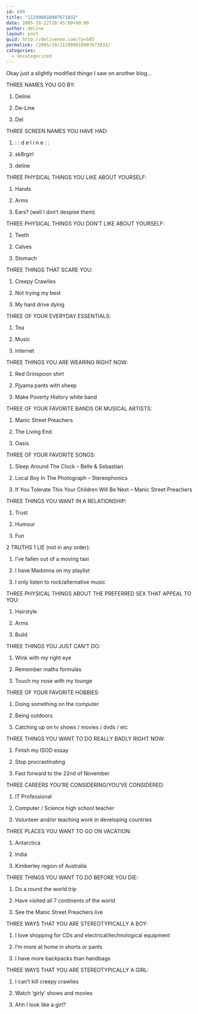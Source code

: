 ```yaml
---
id: 699
title: "112998010907671032"
date: 2005-10-22T20:45:00+00:00
author: deline
layout: post
guid: http://delineneo.com/?p=585
permalink: /2005/10/112998010907671032/
categories:
  - Uncategorized
---
```

Okay just a slightly modified thingo I saw on another blog&#8230;

THREE NAMES YOU GO BY:
  
1. Deline
  
2. De-Line
  
3. Del

THREE SCREEN NAMES YOU HAVE HAD:
  
1. : : d e l i n e : :
  
2. sk8rgirl
  
3. deline

THREE PHYSICAL THINGS YOU LIKE ABOUT YOURSELF:
  
1. Hands
  
2. Arms
  
3. Ears? (well I don&#8217;t despise them)

THREE PHYSICAL THINGS YOU DON&#8217;T LIKE ABOUT YOURSELF:
  
1. Teeth
  
2. Calves
  
3. Stomach

THREE THINGS THAT SCARE YOU:
  
1. Creepy Crawlies
  
2. Not trying my best
  
3. My hard drive dying

THREE OF YOUR EVERYDAY ESSENTIALS:
  
1. Tea
  
2. Music
  
3. Internet

THREE THINGS YOU ARE WEARING RIGHT NOW:
  
1. Red Grinspoon shirt
  
2. Pjyama pants with sheep
  
3. Make Poverty History white band

THREE OF YOUR FAVORITE BANDS OR MUSICAL ARTISTS:
  
1. Manic Street Preachers
  
2. The Living End
  
3. Oasis

THREE OF YOUR FAVORITE SONGS:
  
1. Sleep Around The Clock &#8211; Belle & Sebastian
  
2. Local Boy In The Photograph &#8211; Stereophonics
  
3. If You Tolerate This Your Children Will Be Next &#8211; Manic Street Preachers

THREE THINGS YOU WANT IN A RELATIONSHIP:
  
1. Trust
  
2. Humour
  
3. Fun

2 TRUTHS 1 LIE (not in any order):
  
1. I&#8217;ve fallen out of a moving taxi
  
2. I have Madonna on my playlist
  
3. I only listen to rock/alternative music

THREE PHYSICAL THINGS ABOUT THE PREFERRED SEX THAT APPEAL TO YOU:
  
1. Hairstyle
  
2. Arms
  
3. Build

THREE THINGS YOU JUST CAN&#8217;T DO:
  
1. Wink with my right eye
  
2. Remember maths formulas
  
3. Touch my nose with my tounge

THREE OF YOUR FAVORITE HOBBIES:
  
1. Doing something on the computer
  
2. Being outdoors
  
3. Catching up on tv shows / movies / dvds / etc

THREE THINGS YOU WANT TO DO REALLY BADLY RIGHT NOW:
  
1. Finish my ISOD essay
  
2. Stop procrastinating
  
3. Fast forward to the 22nd of November

THREE CAREERS YOU&#8217;RE CONSIDERING/YOU&#8217;VE CONSIDERED:
  
1. IT Professional
  
2. Computer / Science high school teacher
  
3. Volunteer and/or teaching work in developing countries

THREE PLACES YOU WANT TO GO ON VACATION:
  
1. Antarctica
  
2. India
  
3. Kimberley region of Australia

THREE THINGS YOU WANT TO DO BEFORE YOU DIE:
  
1. Do a round the world trip
  
2. Have visited all 7 continents of the world
  
3. See the Manic Street Preachers live

THREE WAYS THAT YOU ARE STEREOTYPICALLY A BOY:
  
1. I love shopping for CDs and electrical/technological equipment
  
2. I&#8217;m more at home in shorts or pants
  
3. I have more backpacks than handbags

THREE WAYS THAT YOU ARE STEREOTYPICALLY A GIRL:
  
1. I can&#8217;t kill creepy crawlies
  
2. Watch &#8216;girly&#8217; shows and movies
  
3. Ahh I look like a girl?